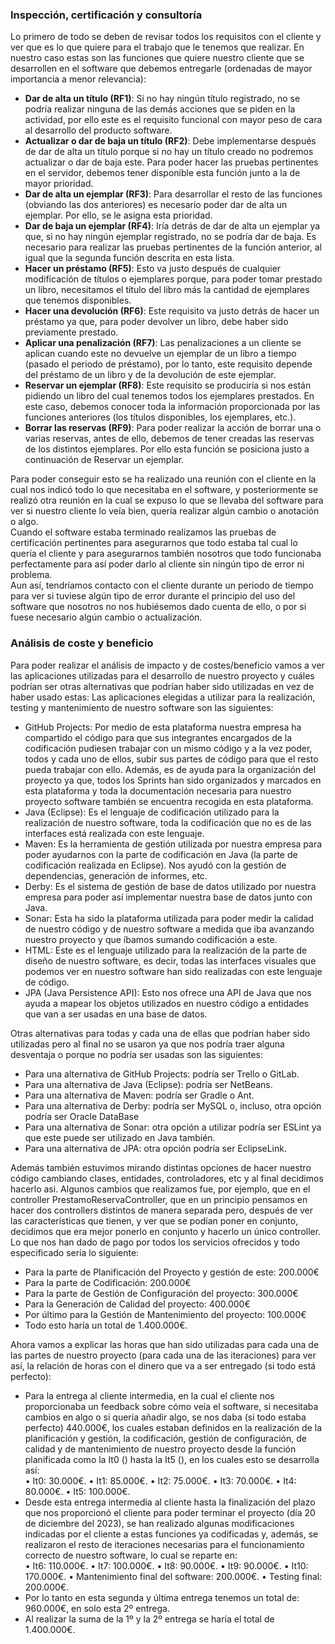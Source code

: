 ### Inspección, certificación y consultoría
Lo primero de todo se deben de revisar todos los requisitos con el cliente y ver que es lo que quiere para el trabajo que le tenemos que realizar.
En nuestro caso estas son las funciones que quiere nuestro cliente que se desarrollen en el software que debemos entregarle (ordenadas de mayor importancia a menor relevancia):
- **Dar de alta un título (RF1)**: Si no hay ningún título registrado, no se podría realizar ninguna de las demás acciones que se piden en la actividad, por ello este es el requisito funcional con mayor peso de cara al desarrollo del producto software.
- **Actualizar o dar de baja un título (RF2)**: Debe implementarse después de dar de alta un título porque si no hay un título creado no podremos actualizar o dar de baja este. Para poder hacer las pruebas pertinentes en el servidor, debemos tener disponible esta función junto a la de mayor prioridad.
- **Dar de alta un ejemplar (RF3)**: Para desarrollar el resto de las funciones (obviando las dos anteriores) es necesario poder dar de alta un ejemplar. Por ello, se le asigna esta prioridad.
- **Dar de baja un ejemplar (RF4)**: Iría detrás de dar de alta un ejemplar ya que, si no hay ningún ejemplar registrado, no se podría dar de baja. Es necesario para realizar las pruebas pertinentes de la función anterior, al igual que la segunda función descrita en esta lista.
- **Hacer un préstamo (RF5)**: Esto va justo después de cualquier modificación de títulos o ejemplares porque, para poder tomar prestado un libro, necesitamos el título del libro más la cantidad de ejemplares que tenemos disponibles.
- **Hacer una devolución (RF6)**: Este requisito va justo detrás de hacer un préstamo ya que, para poder devolver un libro, debe haber sido previamente prestado.
- **Aplicar una penalización (RF7)**: Las penalizaciones a un cliente se aplican cuando este no devuelve un ejemplar de un libro a tiempo (pasado el periodo de préstamo), por lo tanto, este requisito depende del préstamo de un libro y de la devolución de este ejemplar.
- **Reservar un ejemplar (RF8)**: Este requisito se produciría si nos están pidiendo un libro del cual tenemos todos los ejemplares prestados. En este caso, debemos conocer toda la información proporcionada por las funciones anteriores (los títulos disponibles, los ejemplares, etc.).
- **Borrar las reservas (RF9)**: Para poder realizar la acción de borrar una o varias reservas, antes de ello, debemos de tener creadas las reservas de los distintos ejemplares. Por ello esta función se posiciona justo a continuación de Reservar un ejemplar.

Para poder conseguir esto se ha realizado una reunión con el cliente en la cual nos indicó todo lo que necesitaba en el software, y posteriormente se realizó otra reunión en la cual se expuso lo que se llevaba del software para ver si nuestro cliente lo veía bien, quería realizar algún cambio o anotación o algo.  
Cuando el software estaba terminado realizamos las pruebas de certificación pertinentes para asegurarnos que todo estaba tal cual lo quería el cliente y para asegurarnos también nosotros que todo funcionaba perfectamente para así poder darlo al cliente sin ningún tipo de error ni problema.  
Aun así, tendríamos contacto con el cliente durante un periodo de tiempo para ver si tuviese algún tipo de error durante el principio del uso del software que nosotros no nos hubiésemos dado cuenta de ello, o por si fuese necesario algún cambio o actualización.

   
### Análisis de coste y beneficio
Para poder realizar el análisis de impacto y de costes/beneficio vamos a ver las aplicaciones utilizadas para el desarrollo de nuestro proyecto y cuáles podrían ser otras alternativas que podrían haber sido utilizadas en vez de haber usado estas:
Las aplicaciones elegidas a utilizar para la realización, testing y mantenimiento de nuestro software son las siguientes:
-	GitHub Projects: Por medio de esta plataforma nuestra empresa ha compartido el código para que sus integrantes encargados de la codificación pudiesen trabajar con un mismo código y a la vez poder, todos y cada uno de ellos, subir sus partes de código para que el resto pueda trabajar con ello. Además, es de ayuda para la organización del proyecto ya que, todos los Sprints han sido organizados y marcados en esta plataforma y toda la documentación necesaria para nuestro proyecto software también se encuentra recogida en esta plataforma.
-	Java (Eclipse): Es el lenguaje de codificación utilizado para la realización de nuestro software, toda la codificación que no es de las interfaces está realizada con este lenguaje.
-	Maven: Es la herramienta de gestión utilizada por nuestra empresa para poder ayudarnos con la parte de codificación en Java (la parte de codificación realizada en Eclipse). Nos ayudó con la gestión de dependencias, generación de informes, etc.
-	Derby: Es el sistema de gestión de base de datos utilizado por nuestra empresa para poder así implementar nuestra base de datos junto con Java.
-	Sonar: Esta ha sido la plataforma utilizada para poder medir la calidad de nuestro código y de nuestro software a medida que iba avanzando nuestro proyecto y que íbamos sumando codificación a este.
-	HTML: Este es el lenguaje utilizado para la realización de la parte de diseño de nuestro software, es decir, todas las interfaces visuales que podemos ver en nuestro software han sido realizadas con este lenguaje de código.
-	JPA (Java Persistence API): Esto nos ofrece una API de Java que nos ayuda a mapear los objetos utilizados en nuestro código a entidades que van a ser usadas en una base de datos.  

Otras alternativas para todas y cada una de ellas que podrían haber sido utilizadas pero al final no se usaron ya que nos podría traer alguna desventaja o porque no podría ser usadas son las siguientes:
-	Para una alternativa de GitHub Projects: podría ser Trello o GitLab.
-	Para una alternativa de Java (Eclipse): podría ser NetBeans.
-	Para una alternativa de Maven: podría ser Gradle o Ant.
-	Para una alternativa de Derby: podría ser MySQL o, incluso, otra opción podría ser Oracle DataBase
-	Para una alternativa de Sonar: otra opción a utilizar podría ser ESLint ya que este puede ser utilizado en Java también.
-	Para una alternativa de JPA: otra opción podría ser EclipseLink.    

Además también estuvimos mirando distintas opciones de hacer nuestro código cambiando clases, entidades, controladores, etc y al final decidimos hacerlo asi. Algunos cambios que realizamos fue, por ejemplo, que en el controller PrestamoReservaController, que en un principio pensamos en hacer dos controllers distintos de manera separada pero, después de ver las características que tienen, y ver que se podían poner en conjunto, decidimos que era mejor ponerlo en conjunto y hacerlo un único controller.  
Lo que nos han dado de pago por todos los servicios ofrecidos y todo especificado sería lo siguiente:
-	Para la parte de Planificación del Proyecto y gestión de este: 200.000€
-	Para la parte de Codificación: 200.000€
-	Para la parte de Gestión de Configuración del proyecto: 300.000€ 
-	Para la Generación de Calidad del proyecto: 400.000€
-	Por último para la Gestión de Mantenimiento del proyecto: 100.000€
-	Todo esto haría un total de 1.400.000€.  

Ahora vamos a explicar las horas que han sido utilizadas para cada una de las partes de nuestro proyecto (para cada una de las iteraciones) para ver así, la relación de horas con el dinero que va a ser entregado (si todo está perfecto):
-	Para la entrega al cliente intermedia, en la cual el cliente nos proporcionaba un feedback sobre cómo veía el software, si necesitaba cambios en algo o si quería añadir algo, se nos daba (si todo estaba perfecto) 440.000€, los cuales estaban definidos en la realización de la planificación y gestión, la codificación, gestión de configuración, de calidad y de mantenimiento de nuestro proyecto desde la función planificada como la It0 () hasta la It5 (), en los cuales esto se desarrolla así:  
•	It0: 30.000€.
•	It1: 85.000€.
•	It2: 75.000€.
•	It3: 70.000€.
•	It4: 80.000€.
•	It5: 100.000€.  
-	Desde esta entrega intermedia al cliente hasta la finalización del plazo que nos proporcionó el cliente para poder terminar el proyecto (día 20 de diciembre del 2023), se han realizado algunas modificaciones indicadas por el cliente a estas funciones ya codificadas y, además, se realizaron el resto de iteraciones necesarias para el funcionamiento correcto de nuestro software, lo cual se reparte en:  
•	It6: 110.000€.
•	It7: 100.000€.
•	It8: 90.000€.
•	It9: 90.000€.
•	It10: 170.000€.
•	Mantenimiento final del software: 200.000€.
•	Testing final: 200.000€.
-	Por lo tanto en esta segunda y última entrega tenemos un total de: 960.000€, en solo esta 2º entrega.
-	Al realizar la suma de la 1º y la 2º entrega se haría el total de 1.400.000€.

